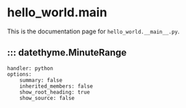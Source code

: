 # hello_world.__main__

This is the documentation page for `hello_world.__main__.py`.

## ::: datethyme.MinuteRange
    handler: python
    options:
        summary: false
        inherited_members: false
        show_root_heading: true
        show_source: false
